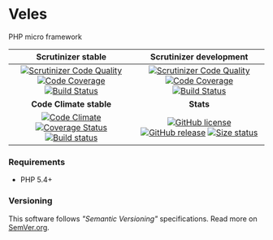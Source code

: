 # Veles

PHP micro framework

| Scrutinizer stable | Scrutinizer development |
|:----------------:|:--------------------:|
| [![Scrutinizer Code Quality](https://scrutinizer-ci.com/g/nafigator/Veles/badges/quality-score.png?b=master)](https://scrutinizer-ci.com/g/nafigator/Veles/?branch=master) [![Code Coverage](https://scrutinizer-ci.com/g/nafigator/Veles/badges/coverage.png?b=master)](https://scrutinizer-ci.com/g/nafigator/Veles/?branch=master) [![Build Status](https://scrutinizer-ci.com/g/nafigator/Veles/badges/build.png?b=master)](https://scrutinizer-ci.com/g/nafigator/Veles/build-status/master) | [![Scrutinizer Code Quality](https://scrutinizer-ci.com/g/nafigator/Veles/badges/quality-score.png?b=development)](https://scrutinizer-ci.com/g/nafigator/Veles/?branch=development) [![Code Coverage](https://scrutinizer-ci.com/g/nafigator/Veles/badges/coverage.png?b=development)](https://scrutinizer-ci.com/g/nafigator/Veles/?branch=development) [![Build Status](https://scrutinizer-ci.com/g/nafigator/Veles/badges/build.png?b=development)](https://scrutinizer-ci.com/g/nafigator/Veles/build-status/development) |
| **Code Climate stable** | **Stats** |
| [![Code Climate][Quality status]][Quality src] [![Coverage Status][Coverage image]][Coverage repo] [![Build status][Travis image]][Travis repo] | [![GitHub license][License img]][License src] [![GitHub release][Release img]][Release src] [![Size status][Size image]][Release src] |

### Requirements
* PHP 5.4+

### Versioning

This software follows *"Semantic Versioning"* specifications.
Read more on [SemVer.org](http://semver.org).

  [Travis image]: https://travis-ci.org/nafigator/Veles.svg?branch=master
  [Travis repo]: https://travis-ci.org/nafigator/Veles
  [Quality status]: https://codeclimate.com/github/nafigator/Veles/badges/gpa.svg
  [Quality src]: https://codeclimate.com/github/nafigator/Veles
  [Coverage image]: https://codeclimate.com/github/nafigator/Veles/badges/coverage.svg
  [Coverage repo]: https://codeclimate.com/github/nafigator/Veles
  [License img]: https://img.shields.io/badge/license-BSD3-brightgreen.svg
  [License src]: https://tldrlegal.com/license/bsd-3-clause-license-(revised)
  [Release img]: https://img.shields.io/badge/release-0.36.3-orange.svg
  [Release src]: https://github.com/nafigator/Veles
  [Size image]: https://img.shields.io/badge/size-2.7M-blue.svg
